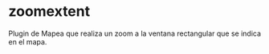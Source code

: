 # zoomextent
Plugin de Mapea que realiza un zoom a la ventana rectangular que se indica en el mapa.

